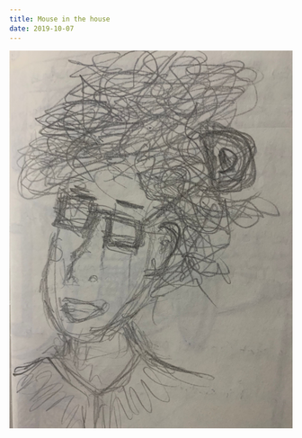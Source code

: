```yaml
---
title: Mouse in the house
date: 2019-10-07
---
```


!['Mouse in the house'](image/96Mouseinthehouse9.jpg)

